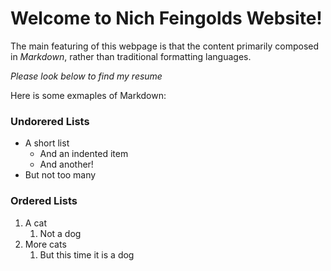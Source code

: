 # Welcome to Nich Feingolds Website!

The main featuring of this webpage is that the content primarily composed in *Markdown*, rather than traditional formatting languages.

*Please look below to find my resume*

Here is some exmaples of Markdown:


### Undorered Lists 
- A short list
    - And an indented item
    - And another!
- But not too many

### Ordered Lists
1. A cat
    1. Not a dog
2. More cats
    1. But this time it is a dog
